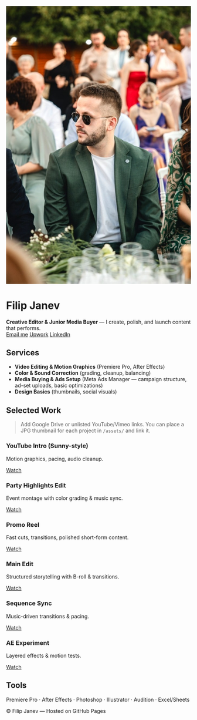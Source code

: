 <link rel="stylesheet" href="/assets/style.css">

<div class="hero">
  <img src="/assets/headshot.jpg" alt="Filip Janev headshot">
  <div>
    <h1>Filip Janev</h1>
    <div class="sub"><strong>Creative Editor & Junior Media Buyer</strong> — I create, polish, and launch content that performs.</div>
    <div class="btns">
      <a class="btn" href="mailto:your@email.com">Email me</a>
      <a class="btn" href="https://www.upwork.com/freelancers/~016c8e482f2485cc4b" target="_blank">Upwork</a>
      <a class="btn" href="https://www.linkedin.com/in/filip-janev-458402169/" target="_blank">LinkedIn</a>
    </div>
  </div>
</div>

## Services
- **Video Editing & Motion Graphics** (Premiere Pro, After Effects)
- **Color & Sound Correction** (grading, cleanup, balancing)
- **Media Buying & Ads Setup** (Meta Ads Manager — campaign structure, ad-set uploads, basic optimizations)
- **Design Basics** (thumbnails, social visuals)

## Selected Work
> Add Google Drive or unlisted YouTube/Vimeo links. You can place a JPG thumbnail for each project in `/assets/` and link it.

<div class="grid">

<div class="card">
  <h3>YouTube Intro (Sunny-style)</h3>
  <p class="meta">Motion graphics, pacing, audio cleanup.</p>
  <p><a class="btn" href="#" target="_blank">Watch</a></p>
</div>

<div class="card">
  <h3>Party Highlights Edit</h3>
  <p class="meta">Event montage with color grading & music sync.</p>
  <p><a class="btn" href="#" target="_blank">Watch</a></p>
</div>

<div class="card">
  <h3>Promo Reel</h3>
  <p class="meta">Fast cuts, transitions, polished short-form content.</p>
  <p><a class="btn" href="#" target="_blank">Watch</a></p>
</div>

<div class="card">
  <h3>Main Edit</h3>
  <p class="meta">Structured storytelling with B-roll & transitions.</p>
  <p><a class="btn" href="#" target="_blank">Watch</a></p>
</div>

<div class="card">
  <h3>Sequence Sync</h3>
  <p class="meta">Music-driven transitions & pacing.</p>
  <p><a class="btn" href="#" target="_blank">Watch</a></p>
</div>

<div class="card">
  <h3>AE Experiment</h3>
  <p class="meta">Layered effects & motion tests.</p>
  <p><a class="btn" href="#" target="_blank">Watch</a></p>
</div>

</div>

## Tools
Premiere Pro · After Effects · Photoshop · Illustrator · Audition · Excel/Sheets

<footer>© <script>document.write(new Date().getFullYear())</script> Filip Janev — Hosted on GitHub Pages</footer>

